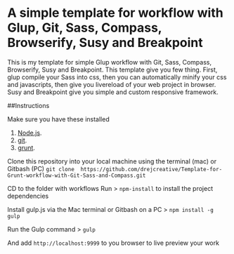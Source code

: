 # A simple template for workflow with Glup, Git, Sass, Compass, Browserify, Susy and Breakpoint

This is my template for simple Glup workflow with Git, Sass, Compass, Browserify, Susy and Breakpoint. This template give you few thing. First, glup compile your Sass into css, then you can automatically minify your css and javascripts, then give you livereload of your web project in browser.
Susy and Breakpoint give you simple and custom responsive framework.

##Instructions

Make sure you have these installed

1. [Node.js](hwww.nodejs.org).
2. [git](www.git-scm.com).
3. [grunt](www.gruntjs.com).

Clone this repository into your local machine using the terminal (mac) or Gitbash (PC)
`git clone  https://github.com/drejcreative/Template-for-Grunt-workflow-with-Git-Sass-and-Compass.git`

CD to the folder with workflows
Run > `npm-install` to install the project dependencies

Install gulp.js via the Mac terminal or Gitbash on a PC > `npm install -g gulp`

Run the Gulp command > `gulp`


And add `http://localhost:9999` to you browser to live preview your work
